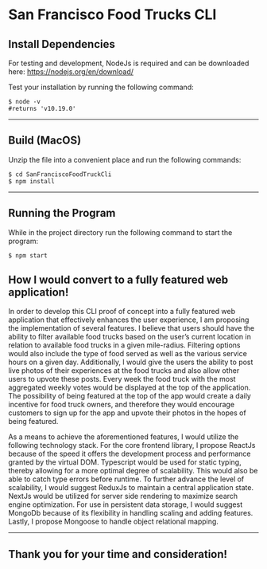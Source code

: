 # San Francisco Food Trucks CLI

## Install Dependencies

For testing and development, NodeJs is required and can be downloaded here: https://nodejs.org/en/download/

Test your installation by running the following command:

```
$ node -v 
#returns 'v10.19.0'
```

--- 

## Build (MacOS)

Unzip the file into a convenient place and run the following commands:

```
$ cd SanFranciscoFoodTruckCli
$ npm install
```

---

## Running the Program

While in the project directory run the following command to start the program:

```
$ npm start
```

## How I would convert to a fully featured web application!

In order to develop this CLI proof of concept into a fully featured web application that effectively enhances the user experience, I am proposing the implementation of several features. I believe that users should have the ability to filter available food trucks based on the user’s current location in relation to available food trucks in a given mile-radius. Filtering options would also include the type of food served as well as the various service hours on a given day. Additionally, I would give the users the ability to post live photos of their experiences at the food trucks and also allow other users to upvote these posts. Every week the food truck with the most aggregated weekly votes would be displayed at the top of the application. The possibility of being featured at the top of the app would create a daily incentive for food truck owners, and therefore they would encourage customers to sign up for the app and upvote their photos in the hopes of being featured.

As a means to achieve the aforementioned features, I would utilize the following technology stack. For the core frontend library, I propose ReactJs because of the speed it offers the development process and performance granted by the virtual DOM. Typescript would be used for static typing, thereby allowing for a more optimal degree of scalability. This would also be able to catch type errors before runtime. To further advance the level of scalability, I would suggest ReduxJs to maintain a central application state. NextJs would be utilized for server side rendering to maximize search engine optimization. For use in persistent data storage, I would suggest MongoDb because of its flexibility in handling scaling and adding features. Lastly, I propose Mongoose to handle object relational mapping.

---

## Thank you for your time and consideration!
